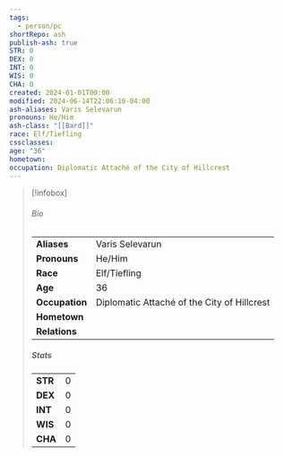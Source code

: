 ```yaml
---
tags:
  - person/pc
shortRepo: ash
publish-ash: true
STR: 0
DEX: 0
INT: 0
WIS: 0
CHA: 0
created: 2024-01-01T00:00
modified: 2024-06-14T22:06:10-04:00
ash-aliases: Varis Selevarun
pronouns: He/Him
ash-class: "[[Bard]]"
race: Elf/Tiefling
cssclasses: 
age: "36"
hometown: 
occupation: Diplomatic Attaché of the City of Hillcrest
---
```


> [!infobox]
> ###### Bio
> |                |                  |
> | -------------- | ---------------- |
> |**Aliases**     | Varis Selevarun                |
> |**Pronouns**    | He/Him           |
> |**Race**        | Elf/Tiefling            |
> |**Age**         | 36            |
> |**Occupation**  | Diplomatic Attaché of the City of Hillcrest        |
> |**Hometown**||
> |**Relations**|  |
> 
> ##### Stats
> |      |      |
> | ---- | ---- |
> | **STR**  | 0     |
> | **DEX**  | 0     |
> | **INT**  | 0     |
> | **WIS**  | 0     |
> | **CHA**  | 0     |